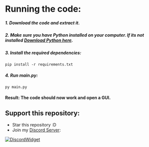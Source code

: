# Running the code:
##### 1. Download the code and extract it.
##### 2. Make sure you have Python installed on your computer. If its not installed [Download Python here](https://www.python.org/downloads/).
##### 3. Install the required dependencies:
```
pip install -r requirements.txt
```
##### 4. Run main.py:
```
py main.py
```
#### Result: The code should now work and open a GUI.

## Support this repository:

- Star this repository :D
- Join my [Discord Server](https://discord.gg/XH6pUGkwRr):

[![DiscordWidget](https://discordapp.com/api/guilds/1120833966035976273/widget.png?style=banner2)](https://discord.gg/XH6pUGkwRr)
